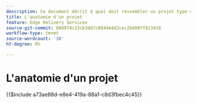 ```yaml
---
description: Ce document décrit à quoi doit ressembler un projet type du point de vue du code. Avant de lire ce document, veuillez vous familiariser avec le document Prise en main - Tutoriel du développeur .
title: L'anatomie d'un projet
feature: Edge Delivery Services
source-git-commit: 80d974c23cb3dd7c0844b4d2cec2b608ff813438
workflow-type: tm+mt
source-wordcount: '38'
ht-degree: 0%

---
```


# L&#39;anatomie d&#39;un projet

{{$include a73ae88d-e8e4-419a-88a1-c8d3fbec4c45}}